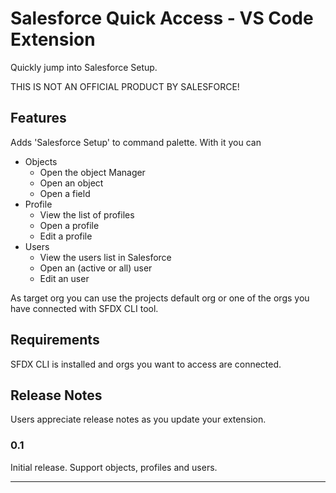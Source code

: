 # Salesforce Quick Access - VS Code Extension

Quickly jump into Salesforce Setup.

THIS IS NOT AN OFFICIAL PRODUCT BY SALESFORCE!

## Features

Adds 'Salesforce Setup' to command palette. With it you can 
* Objects
  * Open the object Manager
  * Open an object
  * Open a field
* Profile
  * View the list of profiles
  * Open a profile
  * Edit a profile
* Users
  * View the users list in Salesforce
  * Open an (active or all) user
  * Edit an user

As target org you can use the projects default org or one of the orgs you have connected with SFDX CLI tool.

## Requirements

SFDX CLI is installed and orgs you want to access are connected.

## Release Notes

Users appreciate release notes as you update your extension.

### 0.1

Initial release. Support objects, profiles and users.

-----------------------------------------------------------------------------------------------------------

